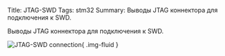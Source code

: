 Title: JTAG-SWD
Tags: stm32
Summary: Выводы JTAG коннектора для подключения к SWD.

Выводы JTAG коннектора для подключения к SWD.

![JTAG-SWD connection]({static}/images/posts/2020/07/11/jtag-swd.jpg){ .img-fluid }
